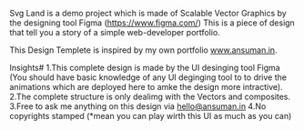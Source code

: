 Svg Land is a demo project which is made of Scalable Vector Graphics by the designing tool Figma (https://www.figma.com/) This is a piece of design that tell you a story of a simple web-developer portfolio.

This Design Templete is inspired by my own portfolio www.ansuman.in.

Insights#
1.This complete design is made by the UI desinging tool Figma (You should have basic knowledge of any UI deginging tool
to to drive the animations which are deployed here to amke the design more intractive).
2.The complete structure is only dealimg with the Vectors and composites.
3.Free to ask me anything on this design via hello@ansuman.in
4.No copyrights stamped (*mean you can play wirth this UI as much as you can) 

